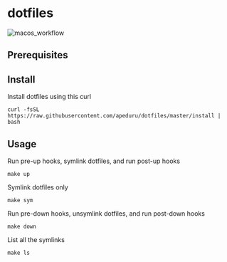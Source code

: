 # dotfiles

![macos_workflow](https://github.com/apeduru/dotfiles/actions/workflows/dotfiles.yml/badge.svg?branch=master)

## Prerequisites 

## Install

Install dotfiles using this curl

`curl -fsSL https://raw.githubusercontent.com/apeduru/dotfiles/master/install | bash`

## Usage

Run pre-up hooks, symlink dotfiles, and run post-up hooks

`make up`

Symlink dotfiles only

`make sym`

Run pre-down hooks, unsymlink dotfiles, and run post-down hooks

`make down`

List all the symlinks

`make ls`

